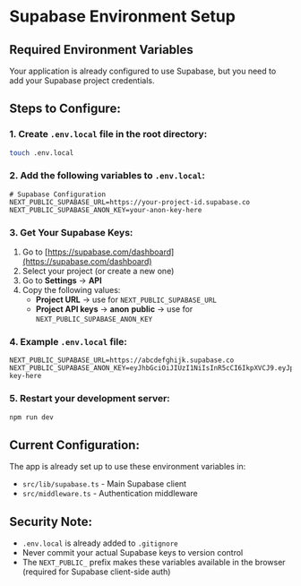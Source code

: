 # Supabase Environment Setup

## Required Environment Variables

Your application is already configured to use Supabase, but you need to add your Supabase project credentials.

## Steps to Configure:

### 1. Create `.env.local` file in the root directory:

```bash
touch .env.local
```

### 2. Add the following variables to `.env.local`:

```env
# Supabase Configuration
NEXT_PUBLIC_SUPABASE_URL=https://your-project-id.supabase.co
NEXT_PUBLIC_SUPABASE_ANON_KEY=your-anon-key-here
```

### 3. Get Your Supabase Keys:

1. Go to [https://supabase.com/dashboard](https://supabase.com/dashboard)
2. Select your project (or create a new one)
3. Go to **Settings** → **API**
4. Copy the following values:
   - **Project URL** → use for `NEXT_PUBLIC_SUPABASE_URL`
   - **Project API keys** → **anon** **public** → use for `NEXT_PUBLIC_SUPABASE_ANON_KEY`

### 4. Example `.env.local` file:

```env
NEXT_PUBLIC_SUPABASE_URL=https://abcdefghijk.supabase.co
NEXT_PUBLIC_SUPABASE_ANON_KEY=eyJhbGciOiJIUzI1NiIsInR5cCI6IkpXVCJ9.eyJpc3MiOiJzdXBhYmFzZSIsInJlZiI6ImFiY2RlZmdoaWprIiwicm9sZSI6ImFub24iLCJpYXQiOjE2Mzg4NzU5NzQsImV4cCI6MTk1NDQ1MTk3NH0.example-key-here
```

### 5. Restart your development server:

```bash
npm run dev
```

## Current Configuration:

The app is already set up to use these environment variables in:
- `src/lib/supabase.ts` - Main Supabase client
- `src/middleware.ts` - Authentication middleware

## Security Note:

- `.env.local` is already added to `.gitignore`
- Never commit your actual Supabase keys to version control
- The `NEXT_PUBLIC_` prefix makes these variables available in the browser (required for Supabase client-side auth) 